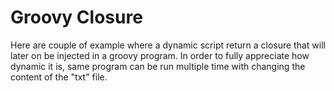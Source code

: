 # Groovy Closure

Here are couple of example where a dynamic script return a closure that will later on be injected in a groovy program.
In order to fully appreciate how dynamic it is, same program can be run multiple time with changing the content of the "txt" file.
